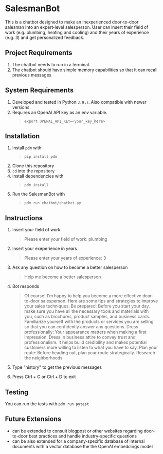 # SalesmanBot
This is a chatbot designed to make an inexperienced door-to-door salesman into an expert-level salesperson. User can insert their field of work (e.g. plumbing, heating and cooling) and their years of experience (e.g. 3) and get personalized feedback.

## Project Requirements

1. The chatbot needs to run in a terminal.
2. The chatbot should have simple memory capabilities so that it can recall previous messages.

## System Requirements
1. Developed and tested in Python `3.9.7`. Also compatible with newer versions.
1. Requires an OpenAI API key as an env variable. 
    > `export OPENAI_API_KEY=<your_key_here>`


## Installation
1. Install `pdm` with 
    > `pip install pdm`
2. Clone this repository
3. `cd` into the repository
4. Install dependencies with
    >  `pdm install`
5. Run the SalesmanBot with
    > `pdm run chatbot/chatbot.py `

## Instructions
1. Insert your field of work
    > Please enter your field of work: plumbing
2. Insert your exeperience in years
    > Please enter your years of experience: 3
3. Ask any question on how to become a better salesperson
    > Help me become a better salesperson
4. Bot responds
    > Of course! I'm happy to help you become a more effective door-to-door salesperson. Here are some tips and strategies to improve your sales techniques:
    Be prepared: Before you start your day, make sure you have all the necessary tools and materials with you, such as brochures, product samples, and business cards. Familiarize yourself with the products or services you are selling so that you can confidently answer any questions.
    Dress professionally: Your appearance matters when making a first impression. Dress in business attire to convey trust and professionalism. It helps build credibility and makes potential customers more willing to listen to what you have to say.
    Plan your route: Before heading out, plan your route strategically. Research the neighborhoods

5. Type "history" to get the previous messages

6. Press Ctrl + C or Ctrl + D to exit


## Testing
You can run the tests with `pdm run pytest`

## Future Extensions
- can be extended to consult blogpost or other websites regarding door-to-door best practices and handle industry-specific questions
- can be also extended for a company-specific database of internal documents with a vector database the the OpenAI embeddings model